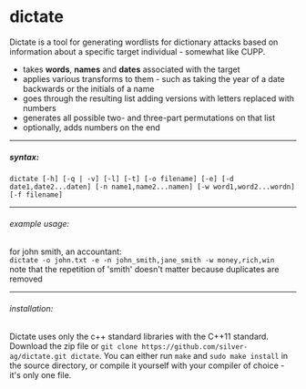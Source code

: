 # dictate

Dictate is a tool for generating wordlists for dictionary attacks based on information about a specific target individual - somewhat like CUPP.  
- takes **words**, **names** and **dates** associated with the target  
- applies various transforms to them - such as taking the year of a date backwards or the initials of a name  
- goes through the resulting list adding versions with letters replaced with numbers  
- generates all possible two- and three-part permutations on that list  
- optionally, adds numbers on the end  

---

##### syntax:
```
dictate [-h] [-q | -v] [-l] [-t] [-o filename] [-e] [-d date1,date2...daten] [-n name1,name2...namen] [-w word1,word2...wordn] [-f filename]
```
---
###### example usage:  
for john smith, an accountant:  
`dictate -o john.txt -e -n john_smith,jane_smith -w money,rich,win`  
note that the repetition of 'smith' doesn't matter because duplicates are removed  

---
###### installation:
Dictate uses only the c++ standard libraries with the C++11 standard.  
Download the zip file or `git clone https://github.com/silver-ag/dictate.git dictate`. You can either run `make` and `sudo make install` in the source directory, or compile it yourself with your compiler of choice - it's only one file.

